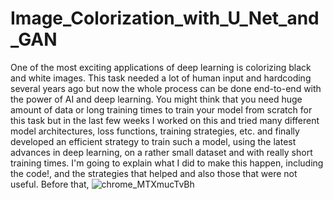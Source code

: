 # Image_Colorization_with_U_Net_and_GAN

One of the most exciting applications of deep learning is colorizing black and white images. This task needed a lot of human input and hardcoding several years ago but now the whole process can be done end-to-end with the power of AI and deep learning. You might think that you need huge amount of data or long training times to train your model from scratch for this task but in the last few weeks I worked on this and tried many different model architectures, loss functions, training strategies, etc. and finally developed an efficient strategy to train such a model, using the latest advances in deep learning, on a rather small dataset and with really short training times. I'm going to explain what I did to make this happen, including the code!, and the strategies that helped and also those that were not useful. Before that,
![chrome_MTXmucTvBh](https://user-images.githubusercontent.com/65100226/185155134-2e95e942-5ef3-47fc-80f5-77a75b39f6bc.png)
